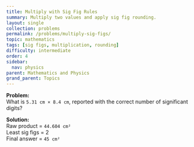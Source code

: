 ```yaml
---
title: Multiply with Sig Fig Rules
summary: Multiply two values and apply sig fig rounding.
layout: single
collection: problems
permalink: /problems/multiply-sig-figs/
topic: mathematics
tags: [sig figs, multiplication, rounding]
difficulty: intermediate
order: 4
sidebar:
  nav: physics
parent: Mathematics and Physics
grand_parent: Topics
---
```


**Problem:**  
What is `5.31 cm × 8.4 cm`, reported with the correct number of significant digits?

**Solution:**  
Raw product = `44.604 cm²`  
Least sig figs = 2  
Final answer = `45 cm²`
